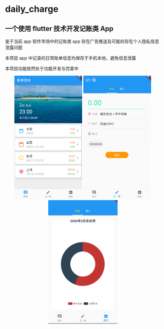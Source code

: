 # daily_charge

## 一个使用 flutter 技术开发记账类 App

鉴于当前 app 软件市场中的记账类 app 存在广告推送及可能的存在个人隐私信息泄露问题

本项目 app 中记录的日常账单信息均保存于手机本地，避免信息泄露

本项目功能依然处于功能开发与完善中

<div align="center">
<img src="./accoutWater.png" height="400px" alt="图片说明" >
<img src="./charge.png" height="400px" alt="图片说明" >
<img src="./chart.png" height="400px" alt="图片说明" >
</div>

<!--
<img src="./accoutWater.png" > <img src="./charge.png" > <img src="./chart.png" > -->
